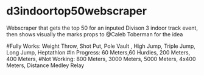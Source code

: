 # d3indoortop50webscraper
Webscraper that gets the top 50 for an inputed Divison 3 indoor track event, then shows visually the marks
props to @Caleb Toberman for the idea

#Fully Works: Weight Throw, Shot Put, Pole Vault , High Jump, Triple Jump, Long Jump, Heptathlon
#In Progress: 60 Meters,60 Hurdles, 200 Meters, 400 Meters, 
#Not Working: 800 Meters, 3000 Meters, 5000 Meters, 4x400 Meters, Distance Medley Relay
